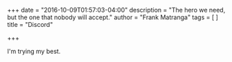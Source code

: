 +++
date = "2016-10-09T01:57:03-04:00"
description = "The hero we need, but the one that nobody will accept."
author = "Frank Matranga"
tags = [
]
title = "Discord"

+++

I'm trying my best.
